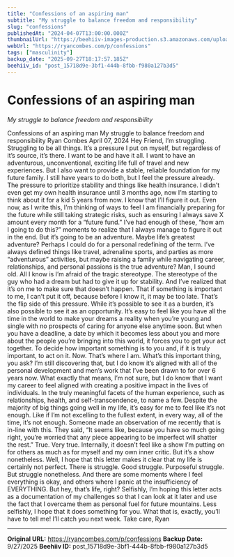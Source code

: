 ```yaml
---
title: "Confessions of an aspiring man"
subtitle: "My struggle to balance freedom and responsibility"
slug: "confessions"
publishedAt: "2024-04-07T13:00:00.000Z"
thumbnailUrl: "https://beehiiv-images-production.s3.amazonaws.com/uploads/asset/file/4ddd0791-8d75-42f1-a579-002daed182ca/sean-benesh-VnmbcgAfL3Q-unsplash.jpg?t=1713642504"
webUrl: "https://ryancombes.com/p/confessions"
tags: ["masculinity"]
backup_date: "2025-09-27T18:17:57.185Z"
beehiiv_id: "post_15718d9e-3bf1-444b-8fbb-f980a127b3d5"
---
```


# Confessions of an aspiring man

*My struggle to balance freedom and responsibility*



Confessions of an aspiring man My struggle to balance freedom and responsibility Ryan Combes April 07, 2024 Hey Friend, I’m struggling. Struggling to be all things. It’s a pressure I put on myself, but regardless of it’s source, it’s there. I want to be and have it all. I want to have an adventurous, unconventional, exciting life full of travel and new experiences. But I also want to provide a stable, reliable foundation for my future family. I still have years to do both, but I feel the pressure already. The pressure to prioritize stability and things like health insurance. I didn’t even get my own health insurance until 3 months ago, now I’m starting to think about it for a kid 5 years from now. I know that I’ll figure it out. Even now, as I write this, I’m thinking of ways to feel I am financially preparing for the future while still taking strategic risks, such as ensuring I always save X amount every month for a “future fund.” I’ve had enough of these, “how am I going to do this?” moments to realize that I always manage to figure it out in the end. But it’s going to be an adventure. Maybe life’s greatest adventure? Perhaps I could do for a personal redefining of the term. I’ve always defined things like travel, adrenaline sports, and parties as more “adventurous” activities, but maybe raising a family while navigating career, relationships, and personal passions is the true adventure? Man, I sound old. All I know is I’m afraid of the tragic stereotype. The stereotype of the guy who had a dream but had to give it up for stability. And I’ve realized that it’s on me to make sure that doesn’t happen. That if something is important to me, I can’t put it off, because before I know it, it may be too late. That’s the flip side of this pressure. While it’s possible to see it as a burden, it’s also possible to see it as an opportunity. It’s easy to feel like you have all the time in the world to make your dreams a reality when you’re young and single with no prospects of caring for anyone else anytime soon. But when you have a deadline, a date by which it becomes less about you and more about the people you’re bringing into this world, it forces you to get your act together. To decide how important something is to you and, if it is truly important, to act on it. Now. That’s where I am. What’s this important thing, you ask? I’m still discovering that, but I do know it’s aligned with all of the personal development and men’s work that I’ve been drawn to for over 6 years now. What exactly that means, I’m not sure, but I do know that I want my career to feel aligned with creating a positive impact in the lives of individuals. In the truly meaningful facets of the human experience, such as relationships, health, and self-transcendence, to name a few. Despite the majority of big things going well in my life, it’s easy for me to feel like it’s not enough. Like if I’m not excelling to the fullest extent, in every way, all of the time, it’s not enough. Someone made an observation of me recently that is in-line with this. They said, “It seems like, because you have so much going right, you’re worried that any piece appearing to be imperfect will shatter the rest.” True. Very true. Internally, it doesn’t feel like a show I’m putting on for others as much as for myself and my own inner critic. But it’s a show nonetheless. Well, I hope that this letter makes it clear that my life is certainly not perfect. There is struggle. Good struggle. Purposeful struggle. But struggle nonetheless. And there are some moments where I feel everything is okay, and others where I panic at the insufficiency of EVERYTHING. But hey, that’s life, right? Selfishly, I’m hoping this letter acts as a documentation of my challenges so that I can look at it later and use the fact that I overcame them as personal fuel for future mountains. Less selfishly, I hope that it does something for you. What that is, exactly, you’ll have to tell me! I’ll catch you next week. Take care, Ryan

---

**Original URL:** https://ryancombes.com/p/confessions
**Backup Date:** 9/27/2025
**Beehiiv ID:** post_15718d9e-3bf1-444b-8fbb-f980a127b3d5
